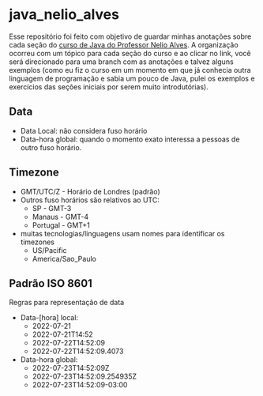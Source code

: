 # java_nelio_alves

Esse repositório foi feito com objetivo de guardar minhas anotações sobre cada seção do [curso de Java do Professor Nelio Alves](https://www.udemy.com/course/java-curso-completo/).
A organização ocorreu com um tópico para cada seção do curso e ao clicar no link, você será direcionado para uma branch com as anotações e talvez alguns exemplos (como eu fiz o curso em um momento em que já conhecia outra linguagem de programação e sabia um pouco de Java, pulei os exemplos e exercícios das seções iniciais por serem muito introdutórias).

## Data 

- Data Local: não considera fuso horário
- Data-hora global: quando o momento exato interessa a pessoas de outro fuso horário.


## Timezone

- GMT/UTC/Z - Horário de Londres (padrão)
- Outros fuso horários são relativos ao UTC:
  - SP - GMT-3
  - Manaus - GMT-4
  - Portugal - GMT+1
- muitas tecnologias/linguagens usam nomes para identificar os timezones 
  - US/Pacific
  - America/Sao_Paulo


## Padrão ISO 8601

Regras para representação de data

- Data-[hora] local:
  - 2022-07-21
  - 2022-07-21T14:52
  - 2022-07-22T14:52:09
  - 2022-07-22T14:52:09.4073
- Data-hora global:
  - 2022-07-23T14:52:09Z
  - 2022-07-23T14:52:09.254935Z
  - 2022-07-23T14:52:09-03:00